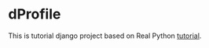 # dProfile

This is tutorial django project based on Real Python [tutorial](https://realpython.com/get-started-with-django-1).

